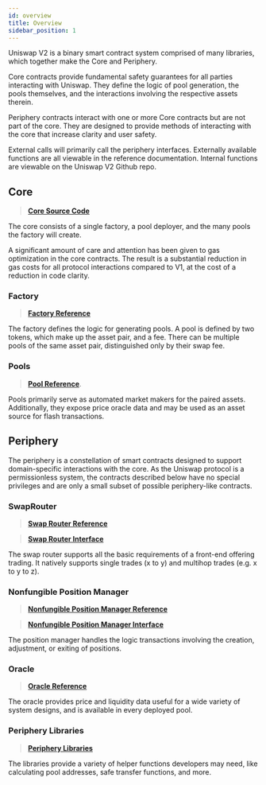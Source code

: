 ```yaml
---
id: overview
title: Overview
sidebar_position: 1
---
```


Uniswap V2 is a binary smart contract system comprised of many libraries, which together make the Core and Periphery.

Core contracts provide fundamental safety guarantees for all parties interacting with Uniswap. They define the logic of pool generation, the pools themselves, and the interactions involving the respective assets therein.

Periphery contracts interact with one or more Core contracts but are not part of the core. They are designed to provide methods of interacting with the core that increase clarity and user safety.

External calls will primarily call the periphery interfaces. Externally available functions are all viewable in the reference documentation. Internal functions are viewable on the Uniswap V2 Github repo.

## Core

> [**Core Source Code**](https://github.com/Pegasys-fi/v2-core)

The core consists of a single factory, a pool deployer, and the many pools the factory will create.

A significant amount of care and attention has been given to gas optimization in the core contracts. The result is a substantial reduction in gas costs for all protocol interactions compared to V1, at the cost of a reduction in code clarity.

### Factory

> [**Factory Reference**](./core/UniswapV2Factory)

The factory defines the logic for generating pools. A pool is defined by two tokens, which make up the asset pair, and a fee. There can be multiple pools of the same asset pair, distinguished only by their swap fee.

### Pools

> [**Pool Reference**](./core/UniswapV2Pool).

Pools primarily serve as automated market makers for the paired assets. Additionally, they expose price oracle data and may be used as an asset source for flash transactions.

## Periphery

The periphery is a constellation of smart contracts designed to support domain-specific interactions with the core. As the Uniswap protocol is a permissionless system, the contracts described below have no special privileges and are only a small subset of possible periphery-like contracts.

### SwapRouter

> [**Swap Router Reference**](./periphery/SwapRouter)

> [**Swap Router Interface**](./periphery/interfaces/ISwapRouter)

The swap router supports all the basic requirements of a front-end offering trading. It natively supports single trades (x to y) and multihop trades (e.g. x to y to z).

### Nonfungible Position Manager

> [**Nonfungible Position Manager Reference**](./periphery/NonfungiblePositionManager)

> [**Nonfungible Position Manager Interface**](./periphery/interfaces/INonfungiblePositionManager)

The position manager handles the logic transactions involving the creation, adjustment, or exiting of positions.

### Oracle

> [**Oracle Reference**](./core/libraries/Oracle)

The oracle provides price and liquidity data useful for a wide variety of system designs, and is available in every deployed pool.

### Periphery Libraries

> [**Periphery Libraries**](./periphery/libraries/Base64)

The libraries provide a variety of helper functions developers may need, like calculating pool addresses, safe transfer functions, and more.
